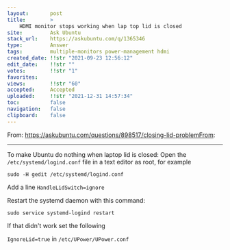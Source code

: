 ```yaml
---
layout:       post
title:        >
    HDMI monitor stops working when lap top lid is closed
site:         Ask Ubuntu
stack_url:    https://askubuntu.com/q/1365346
type:         Answer
tags:         multiple-monitors power-management hdmi
created_date: !!str "2021-09-23 12:56:12"
edit_date:    !!str ""
votes:        !!str "1"
favorites:    
views:        !!str "60"
accepted:     Accepted
uploaded:     !!str "2021-12-31 14:57:34"
toc:          false
navigation:   false
clipboard:    false
---
```


From: https://askubuntu.com/questions/898517/closing-lid-problemFrom:


----------


To make Ubuntu do nothing when laptop lid is closed:
Open the `/etc/systemd/logind.conf` file in a text editor as root, for example

`sudo -H gedit /etc/systemd/logind.conf`

Add a line `HandleLidSwitch=ignore`

Restart the systemd daemon with this command:

`sudo service systemd-logind restart`

If that didn't work set the following

`IgnoreLid=true` in `/etc/UPower/UPower.conf`

